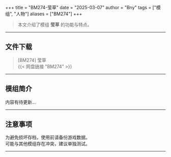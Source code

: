 +++
title = "BM274-莹草"
date = "2025-03-07"
author = "Bny"
tags = ["模组", "人物"]
aliases = ["BM274"]
+++

> 本文介绍了模组 **莹草** 的功能与特点。

---

## 文件下载

> [BM274] 莹草  
{{< 网盘链接 "BM274" >}}  

---

## 模组简介

>  
内容有待更新...  

---

## 注意事项

>  
为避免损坏存档，使用前请备份游戏数据。  
可能与其他模组存在冲突，建议单独测试。  

---

